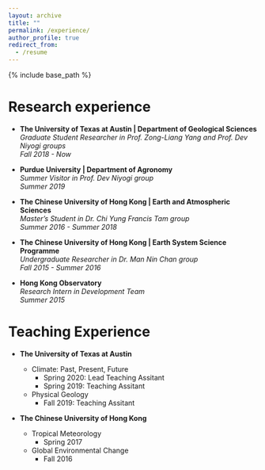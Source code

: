 ```yaml
---
layout: archive
title: ""
permalink: /experience/
author_profile: true
redirect_from:
  - /resume
---
```


{% include base_path %}

Research experience
===
* **The University of Texas at Austin | Department of Geological Sciences** <br>
*Graduate Student Researcher in Prof. Zong-Liang Yang and Prof. Dev Niyogi groups* <br>
*Fall 2018 - Now* 

* **Purdue University | Department of Agronomy** <br>
*Summer Visitor in Prof. Dev Niyogi group*<br>
*Summer 2019*

* **The Chinese University of Hong Kong | Earth and Atmospheric Sciences**<br>
*Master’s Student in Dr. Chi Yung Francis Tam group*<br>
*Summer 2016 - Summer 2018*

* **The Chinese University of Hong Kong | Earth System Science Programme**<br>
*Undergraduate Researcher in Dr. Man Nin Chan group*<br>
*Fall 2015 - Summer 2016* 

* **Hong Kong Observatory** <br>
*Research Intern in Development Team*<br>
*Summer 2015*


Teaching Experience
===
  * **The University of Texas at Austin**
    * Climate: Past, Present, Future 
      * Spring 2020: Lead Teaching Assitant
      * Spring 2019: Teaching Assitant
    * Physical Geology 
      * Fall 2019: Teaching Assitant

  * **The Chinese University of Hong Kong**
    * Tropical Meteorology
      * Spring 2017
    * Global Environmental Change
      * Fall 2016
